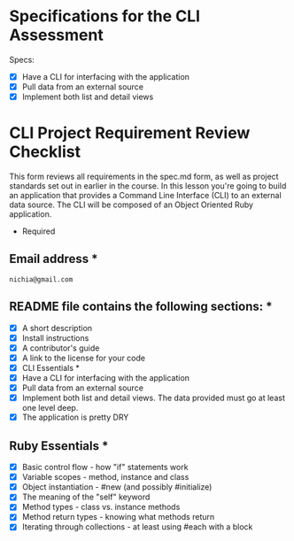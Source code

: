 # Specifications for the CLI Assessment
Specs:
- [x] Have a CLI for interfacing with the application
- [x] Pull data from an external source
- [x] Implement both list and detail views

# CLI Project Requirement Review Checklist
This form reviews all requirements in the spec.md form, as well as project standards set out in earlier in the course. In this lesson you're going to build an application that provides a Command Line Interface (CLI) to an external data source. The CLI will be composed of an Object Oriented Ruby application.
* Required
## Email address *
  ```nichia@gmail.com```
## README file contains the following sections: *
- [x] A short description
- [x] Install instructions
- [x] A contributor's guide
- [x] A link to the license for your code
- [x] CLI Essentials *
- [x] Have a CLI for interfacing with the application
- [x] Pull data from an external source
- [x] Implement both list and detail views. The data provided must go at least one level deep.
- [x] The application is pretty DRY
## Ruby Essentials *
- [x] Basic control flow - how "if" statements work
- [x] Variable scopes - method, instance and class
- [x] Object instantiation - #new (and possibly #initialize)
- [x] The meaning of the "self" keyword
- [x] Method types - class vs. instance methods
- [x] Method return types - knowing what methods return
- [x] Iterating through collections - at least using #each with a block
